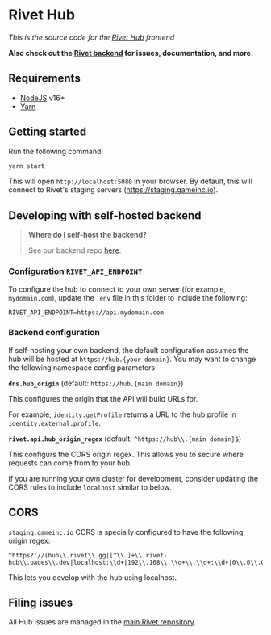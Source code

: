 # Rivet Hub

_This is the source code for the [Rivet Hub](https://hub.rivet.gg) frontend_

**Also check out the [Rivet backend](https://github.com/rivet-gg/rivet) for issues, documentation, and more.**

## Requirements

-   [NodeJS](https://nodejs.org/en/) v16+
-   [Yarn](https://yarnpkg.com/)

## Getting started

Run the following command:

```bash
yarn start
```

This will open `http://localhost:5080` in your browser. By default, this will connect to Rivet's staging servers (https://staging.gameinc.io).

## Developing with self-hosted backend

> **Where do I self-host the backend?**
>
> See our backend repo [here](https://github.com/rivet-gg/rivet).

### Configuration `RIVET_API_ENDPOINT`

To configure the hub to connect to your own server (for example, `mydomain.com`), update the `.env` file in this folder to include the following:

```
RIVET_API_ENDPOINT=https://api.mydomain.com
```

### Backend configuration

If self-hosting your own backend, the default configuration assumes the hub will be hosted at `https://hub.{your domain}`. You may want to change the following namespace config parameters:

**`dns.hub_origin`** (default: `https://hub.{main domain}`)

This configures the origin that the API will build URLs for.

For example, `identity.getProfile` returns a URL to the hub profile in `identity.external.profile`.

**`rivet.api.hub_origin_regex`** (default: `^https://hub\\.{main domain}$`)

This configurs the CORS origin regex. This allows you to secure where requests can come from to your hub.

If you are running your own cluster for development, consider updating the CORS rules to include `localhost` similar to below.

## CORS

`staging.gameinc.io` CORS is specially configured to have the following origin regex:

```regex
^https?://(hub\\.rivet\\.gg|[^\\.]+\\.rivet-hub\\.pages\\.dev|localhost:\\d+|192\\.168\\.\\d+\\.\\d+:\\d+|0\\.0\\.0\\.0\\.:\\d+)$
```

This lets you develop with the hub using localhost.

## Filing issues

All Hub issues are managed in the [main Rivet repository](https://github.com/rivet-gg/rivet).
